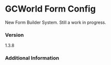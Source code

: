# GCWorld Form Config

New Form Builder System.  Still a work in progress.




### Version
1.3.8

### Additional Information
